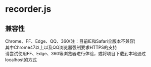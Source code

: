 # recorder.js

## 兼容性
Chrome、FF、Edge、QQ、360(注：目前IE和Safari全版本不兼容)  
其中Chrome47以上以及QQ浏览器强制要求HTTPS的支持  
请尝试使用FF、Edge、360等浏览器进行体验，或将项目下载到本地通过localhost的方式  

